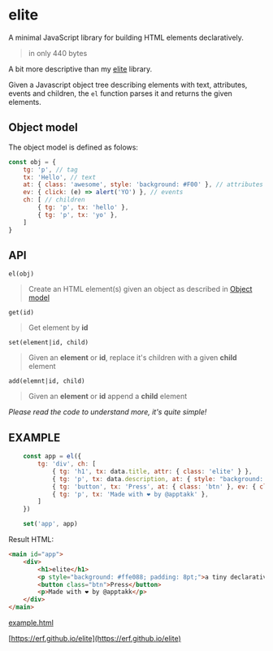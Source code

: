 # elite

A minimal JavaScript library for building HTML elements declaratively.

> in only 440 bytes

A bit more descriptive than my [elite](https://github.com/erf/elite) library.

Given a Javascript object tree describing elements with text, attributes, events
and children, the `el` function parses it and returns the given elements.

## Object model

The object model is defined as folows:

```Javascript
const obj = {
    tg: 'p', // tag
    tx: 'Hello', // text
    at: { class: 'awesome', style: 'background: #F00' }, // attributes
    ev: { click: (e) => alert('YO') }, // events
    ch: [ // children
        { tg: 'p', tx: 'hello' },
        { tg: 'p', tx: 'yo' },
    ]
}
```

## API

`el(obj)`

> Create an HTML element(s) given an object as described in [Object model](#object-model)

`get(id)`

> Get element by **id**

`set(element|id, child)`

> Given an **element** or **id**, replace it's children with a given **child** element

`add(elemnt|id, child)`

> Given an **element** or **id** append a **child** element

*Please read the code to understand more, it's quite simple!*

## EXAMPLE

```Javascript
    const app = el({
        tg: 'div', ch: [
            { tg: 'h1', tx: data.title, attr: { class: 'elite' } },
            { tg: 'p', tx: data.description, at: { style: "background: #ffe088; padding: 8pt;" } },
            { tg: 'button', tx: 'Press', at: { class: 'btn' }, ev: { click: (e) => alert('YO') } },
            { tg: 'p', tx: 'Made with ❤ by @apptakk' },
        ]
    })

    set('app', app)

```

Result HTML:

```HTML
<main id="app">
    <div>
        <h1>elite</h1>
        <p style="background: #ffe088; padding: 8pt;">a tiny declarative js dom lib</p>
        <button class="btn">Press</button>
        <p>Made with ❤ by @apptakk</p>
    </div>
</main>
```

[example.html](example.html)

[https://erf.github.io/elite](https://erf.github.io/elite)
